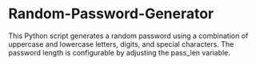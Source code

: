 # Random-Password-Generator
This Python script generates a random password using a combination of uppercase and lowercase letters, digits, and special characters. The password length is configurable by adjusting the pass_len variable.
     

